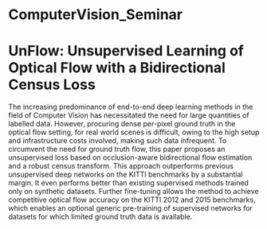 # ComputerVision_Seminar


# UnFlow: Unsupervised Learning of Optical Flow with a Bidirectional Census Loss

The increasing predominance of end-to-end deep learning methods in the field of Computer Vision has necessitated
the need for large quantities of labelled data. However, procuring dense per-pixel ground truth in the optical flow setting, for real
world scenes is difficult, owing to the high setup and infrastructure costs involved, making such data infrequent. To circumvent the
need for ground truth flow, this paper proposes an unsupervised loss based on occlusion-aware bidirectional flow estimation and a
robust census transform. This approach outperforms previous unsupervised deep networks on the KITTI benchmarks by a substantial
margin. It even performs better than existing supervised methods trained only on synthetic datasets. Further fine-tuning allows the
method to achieve competitive optical flow accuracy on the KITTI 2012 and 2015 benchmarks, which enables an optional generic
pre-training of supervised networks for datasets for which limited ground truth data is available.
